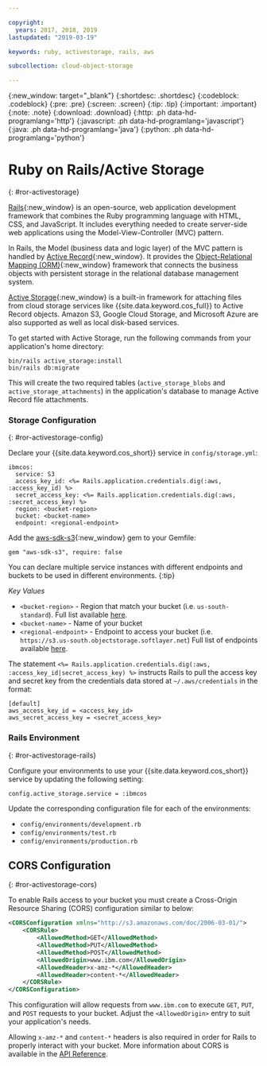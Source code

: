 ```yaml
---

copyright:
  years: 2017, 2018, 2019
lastupdated: "2019-03-19"

keywords: ruby, activestorage, rails, aws

subcollection: cloud-object-storage

---
```

{:new_window: target="_blank"}
{:shortdesc: .shortdesc}
{:codeblock: .codeblock}
{:pre: .pre}
{:screen: .screen}
{:tip: .tip}
{:important: .important}
{:note: .note}
{:download: .download} 
{:http: .ph data-hd-programlang='http'} 
{:javascript: .ph data-hd-programlang='javascript'} 
{:java: .ph data-hd-programlang='java'} 
{:python: .ph data-hd-programlang='python'}

# Ruby on Rails/Active Storage
{: #ror-activestorage}

[Rails](https://guides.rubyonrails.org/getting_started.html){:new_window} is an open-source, web application development framework that combines the Ruby programming language with HTML, CSS, and JavaScript.  It includes everything needed to create server-side web applications using the Model-View-Controller (MVC) pattern.  

In Rails, the Model (business data and logic layer) of the MVC pattern is handled by [Active Record](https://guides.rubyonrails.org/active_record_basics.html){:new_window}.  It provides the [Object-Relational Mapping (ORM)](https://en.wikipedia.org/wiki/Object-relational_mapping){:new_window} framework that connects the business objects with persistent storage in the relational database management system.

[Active Storage](https://guides.rubyonrails.org/active_storage_overview.html){:new_window} is a built-in framework for attaching files from cloud storage services like {{site.data.keyword.cos_full}} to Active Record objects.  Amazon S3, Google Cloud Storage, and Microsoft Azure are also supported as well as local disk-based services.

To get started with Active Storage, run the following commands from your application's home directory: 

```
bin/rails active_storage:install
bin/rails db:migrate
```

This will create the two required tables (`active_storage_blobs` and `active_storage_attachments`) in the application's database to manage Active Record file attachments.  

### Storage Configuration
{: #ror-activestorage-config}

Declare your {{site.data.keyword.cos_short}} service in `config/storage.yml`:

```
ibmcos:
  service: S3
  access_key_id: <%= Rails.application.credentials.dig(:aws, :access_key_id) %>
  secret_access_key: <%= Rails.application.credentials.dig(:aws, :secret_access_key) %>
  region: <bucket-region>
  bucket: <bucket-name>
  endpoint: <regional-endpoint>
```

Add the [aws-sdk-s3](https://github.com/aws/aws-sdk-ruby){:new_window} gem to your Gemfile:

```
gem "aws-sdk-s3", require: false
```

You can declare multiple service instances with different endpoints and buckets to be used in different environments.
{:tip}

*Key Values*
* `<bucket-region>` - Region that match your bucket (i.e. `us-south-standard`).  Full list available [here](/docs/services/cloud-object-storage/basics/classes.html#how-do-i-create-a-bucket-with-a-different-storage-class-).
* `<bucket-name>` - Name of your bucket
* `<regional-endpoint>` - Endpoint to access your bucket (i.e. `https://s3.us-south.objectstorage.softlayer.net`)  Full list of endpoints available [here](/docs/services/cloud-object-storage/basics/endpoints.html#select-regions-and-endpoints).

The statement `<%= Rails.application.credentials.dig(:aws, :access_key_id|secret_access_key) %>` instructs Rails to pull the access key and secret key from the credentials data stored at `~/.aws/credentials` in the format:

```
[default]
aws_access_key_id = <access_key_id>
aws_secret_access_key = <secret_access_key>
```

### Rails Environment
{: #ror-activestorage-rails}

Configure your environments to use your {{site.data.keyword.cos_short}} service by updating the following setting:

```
config.active_storage.service = :ibmcos
```

Update the corresponding configuration file for each of the environments:

 * `config/environments/development.rb`
 * `config/environments/test.rb`
 * `config/environments/production.rb`


## CORS Configuration
{: #ror-activestorage-cors}

To enable Rails access to your bucket you must create a Cross-Origin Resource Sharing (CORS) configuration similar to below:

```xml
<CORSConfiguration xmlns="http://s3.amazonaws.com/doc/2006-03-01/">
    <CORSRule>
        <AllowedMethod>GET</AllowedMethod>
        <AllowedMethod>PUT</AllowedMethod>
        <AllowedMethod>POST</AllowedMethod>
        <AllowedOrigin>www.ibm.com</AllowedOrigin>
        <AllowedHeader>x-amz-*</AllowedHeader>
        <AllowedHeader>content-*</AllowedHeader>
    </CORSRule>
</CORSConfiguration>
```

This configuration will allow requests from `www.ibm.com` to execute `GET`, `PUT`, and `POST` requests to your bucket.  Adjust the `<AllowedOrigin>` entry to suit your application's needs.  

Allowing `x-amz-*` and `content-*` headers is also required in order for Rails to properly interact with your bucket.  More information about CORS is available in the [API Reference](/docs/services/cloud-object-storage/api-reference/api-reference-buckets.html#create-a-cross-origin-resource-sharing-configuration-for-a-bucket).